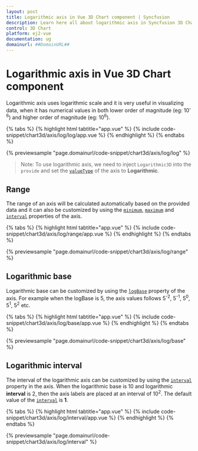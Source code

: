 ```yaml
---
layout: post
title: Logarithmic axis in Vue 3D Chart component | Syncfusion
description: Learn here all about logarithmic axis in Syncfusion 3D Chart component of Syncfusion Essential JS 2 and more.
control: 3D Chart
platform: ej2-vue
documentation: ug
domainurl: ##DomainURL##
---
```


# Logarithmic axis in Vue 3D Chart component

Logarithmic axis uses logarithmic scale and it is very useful in visualizing data, when it has numerical values in both lower order of magnitude (eg: 10<sup>-6</sup>) and higher order of magnitude (eg: 10<sup>6</sup>).

{% tabs %}
{% highlight html tabtitle="app.vue" %}
{% include code-snippet/chart3d/axis/log/log/app.vue %}
{% endhighlight %}
{% endtabs %}
        
{% previewsample "page.domainurl/code-snippet/chart3d/axis/log/log" %}

>Note: To use logarithmic axis, we need to inject `Logarithmic3D` into the `provide` and set the [`valueType`](https://ej2.syncfusion.com/vue/documentation/api/chart3d/axis3D/#valuetype) of the axis to **Logarithmic**.

## Range

The range of an axis will be calculated automatically based on the provided data and it can also be customized by using the [`minimum`](https://ej2.syncfusion.com/vue/documentation/api/chart3d/axis3D/#minimum), [`maximum`](https://ej2.syncfusion.com/vue/documentation/api/chart3d/axis3D/#maximum) and [`interval`](https://ej2.syncfusion.com/vue/documentation/api/chart3d/axis3D/#interval) properties of the axis.

{% tabs %}
{% highlight html tabtitle="app.vue" %}
{% include code-snippet/chart3d/axis/log/range/app.vue %}
{% endhighlight %}
{% endtabs %}
        
{% previewsample "page.domainurl/code-snippet/chart3d/axis/log/range" %}

## Logarithmic base

Logarithmic base can be customized by using the [`logBase`](https://ej2.syncfusion.com/vue/documentation/api/chart3d/axis3D/#logbase) property of the axis. For example when the logBase is 5, the axis values follows 5<sup>-2</sup>, 5<sup>-1</sup>, 5<sup>0</sup>, 5<sup>1</sup>, 5<sup>2</sup> etc.

{% tabs %}
{% highlight html tabtitle="app.vue" %}
{% include code-snippet/chart3d/axis/log/base/app.vue %}
{% endhighlight %}
{% endtabs %}
        
{% previewsample "page.domainurl/code-snippet/chart3d/axis/log/base" %}

## Logarithmic interval

The interval of the logarithmic axis can be customized by using the [`interval`](https://ej2.syncfusion.com/vue/documentation/api/chart3d/axis3D/#interval) property in the axis. When the logarithmic base is 10 and logarithmic **interval** is 2, then the axis labels are placed at an interval of 10<sup>2</sup>. The default value of the [`interval`](https://ej2.syncfusion.com/vue/documentation/api/chart3d/axis3D/#interval) is **1**.

{% tabs %}
{% highlight html tabtitle="app.vue" %}
{% include code-snippet/chart3d/axis/log/interval/app.vue %}
{% endhighlight %}
{% endtabs %}
        
{% previewsample "page.domainurl/code-snippet/chart3d/axis/log/interval" %}